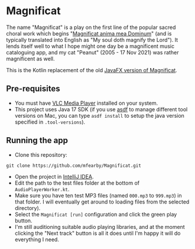 # Magnificat

The name "Magnificat" is a play on the first line of the popular sacred choral work which begins "[Magnificat anima mea Dominum](https://www.youtube.com/watch?v=gQY4uWJAiTQ&t=8s)" (and is typically translated into English as "My soul doth magnify the Lord"). It lends itself well to what I hope might one day be a magnificent music cataloguing app, and my cat "Peanut" (2005 - 17 Nov 2021) was rather magnificent as well.

This is the Kotlin replacement of the old [JavaFX version of Magnificat](https://github.com/mfearby/magnificat-java).

## Pre-requisites

- You must have [VLC Media Player](https://www.videolan.org/vlc/) installed on your system.
- This project uses Java 17 SDK (if you use [asdf](https://asdf-vm.com/) to manage different tool versions on Mac, you can type `asdf install` to setup the java version specified in `.tool-versions`).


## Running the app

- Clone this repository:

```
git clone https://github.com/mfearby/Magnificat.git
```

- Open the project in [IntelliJ IDEA](https://www.jetbrains.com/idea/).
- Edit the path to the test files folder at the bottom of `AudioPlayerWorker.kt`.
- Make sure you have ten test MP3 files (named `000.mp3` to `999.mp3`) in that folder. I will eventually get around to loading files from the selected directory).
- Select the `Magnificat [run]` configuration and click the green play button.
- I'm still auditioning suitable audio playing libraries, and at the moment clicking the "Next track" button is all it does until I'm happy it will do everything I need.